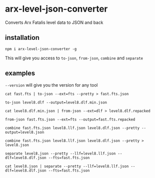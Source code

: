 # arx-level-json-converter

Converts Arx Fatalis level data to JSON and back

## installation

`npm i arx-level-json-converter -g`

This will give you access to `to-json`, `from-json`, `combine` and `separate`

## examples

`--version` will give you the version for any tool

`cat fast.fts | to-json --ext=fts --pretty > fast.fts.json`

`to-json level8.dlf --output=level8.dlf.min.json`

`cat level8.dlf.min.json | from-json --ext=dlf > level8.dlf.repacked`

`from-json fast.fts.json --ext=fts --output=fast.fts.repacked`

`combine fast.fts.json level8.llf.json level8.dlf.json --pretty --output=level8.json`

`combine fast.fts.json level8.llf.json level8.dlf.json --pretty > level8.json`

`separate level8.json --pretty --llf=level8.llf.json --dlf=level8.dlf.json --fts=fast.fts.json`

`cat level8.json | separate --pretty --llf=level8.llf.json --dlf=level8.dlf.json --fts=fast.fts.json`
